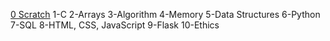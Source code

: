 [0 Scratch](0-Scratch)
1-C
2-Arrays
3-Algorithm
4-Memory
5-Data Structures
6-Python
7-SQL
8-HTML, CSS, JavaScript
9-Flask
10-Ethics
